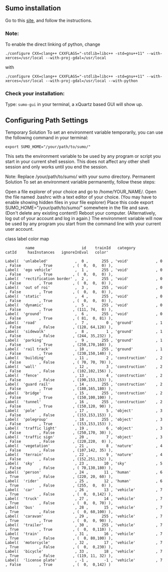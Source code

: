 ## Sumo installation
Go to this [site](http://sumo.dlr.de/wiki/Installing/MacOS_Build_w_Homebrew), and follow the instructions.

### Note:
To  enable the direct linking of python, change

`./configure CXX=clang++ CXXFLAGS="-stdlib=libc++ -std=gnu++11" --with-xerces=/usr/local --with-proj-gdal=/usr/local` 

with

`./configure CXX=clang++ CXXFLAGS="-stdlib=libc++ -std=gnu++11" --with-xerces=/usr/local --with-proj-gdal=/usr/local --with-python`

### Check your installation:
Type: `sumo-gui` in your terminal, a xQuartz based GUI will show up.

## Configuring Path Settings

Temporary Solution
To set an environment variable temporarily, you can use the following command in your terminal:

`export SUMO_HOME="/your/path/to/sumo/"`

This sets the environment variable to be used by any program or script you start in your current shell session. This does not affect any other shell session and only works until you end the session.

Note:
Replace /your/path/to/sumo/ with your sumo directory.
Permanent Solution
To set an environment variable permanently, follow these steps:

Open a file explorer of your choice and go to /home/YOUR_NAME/.
Open the file named .bashrc with a text editor of your choice. (You may have to enable showing hidden files in your file explorer)
Place this code export SUMO_HOME="/your/path/to/sumo/" somewhere in the file and save. (Don't delete any existing content!)
Reboot your computer. (Alternatively, log out of your account and log in again.)
The environment variable will now be used by any program you start from the command line with your current user account.

class label color map


          
             name                     id    trainId   category            catId     hasInstances   ignoreInEval   color'
    
    Label(  'unlabeled'            ,  0 ,      255 , 'void'            , 0       , False        , True         , (  0,  0,  0) ),  
    Label(  'ego vehicle'          ,  1 ,      255 , 'void'            , 0       , False        , True         , (  0,  0,  0) ),    
    Label(  'rectification border' ,  2 ,      255 , 'void'            , 0       , False        , True         , (  0,  0,  0) ),
    Label(  'out of roi'           ,  3 ,      255 , 'void'            , 0       , False        , True         , (  0,  0,  0) ),
    Label(  'static'               ,  4 ,      255 , 'void'            , 0       , False        , True         , (  0,  0,  0) ),
    Label(  'dynamic'              ,  5 ,      255 , 'void'            , 0       , False        , True         , (111, 74,  0) ),
    Label(  'ground'               ,  6 ,      255 , 'void'            , 0       , False        , True         , ( 81,  0, 81) ),
    Label(  'road'                 ,  7 ,        0 , 'ground'          , 1       , False        , False        , (128, 64,128) ),
    Label(  'sidewalk'             ,  8 ,        1 , 'ground'          , 1       , False        , False        , (244, 35,232) ),
    Label(  'parking'              ,  9 ,      255 , 'ground'          , 1       , False        , True         , (250,170,160) ),
    Label(  'rail track'           , 10 ,      255 , 'ground'          , 1       , False        , True         , (230,150,140) ),
    Label(  'building'             , 11 ,        2 , 'construction'    , 2       , False        , False        , ( 70, 70, 70) ),
    Label(  'wall'                 , 12 ,        3 , 'construction'    , 2       , False        , False        , (102,102,156) ),
    Label(  'fence'                , 13 ,        4 , 'construction'    , 2       , False        , False        , (190,153,153) ),
    Label(  'guard rail'           , 14 ,      255 , 'construction'    , 2       , False        , True         , (180,165,180) ),
    Label(  'bridge'               , 15 ,      255 , 'construction'    , 2       , False        , True         , (150,100,100) ),
    Label(  'tunnel'               , 16 ,      255 , 'construction'    , 2       , False        , True         , (150,120, 90) ),
    Label(  'pole'                 , 17 ,        5 , 'object'          , 3       , False        , False        , (153,153,153) ),
    Label(  'polegroup'            , 18 ,      255 , 'object'          , 3       , False        , True         , (153,153,153) ),
    Label(  'traffic light'        , 19 ,        6 , 'object'          , 3       , False        , False        , (250,170, 30) ),
    Label(  'traffic sign'         , 20 ,        7 , 'object'          , 3       , False        , False        , (220,220,  0) ),
    Label(  'vegetation'           , 21 ,        8 , 'nature'          , 4       , False        , False        , (107,142, 35) ),
    Label(  'terrain'              , 22 ,        9 , 'nature'          , 4       , False        , False        , (152,251,152) ),
    Label(  'sky'                  , 23 ,       10 , 'sky'             , 5       , False        , False        , ( 70,130,180) ),
    Label(  'person'               , 24 ,       11 , 'human'           , 6       , True         , False        , (220, 20, 60) ),
    Label(  'rider'                , 25 ,       12 , 'human'           , 6       , True         , False        , (255,  0,  0) ),
    Label(  'car'                  , 26 ,       13 , 'vehicle'         , 7       , True         , False        , (  0,  0,142) ),
    Label(  'truck'                , 27 ,       14 , 'vehicle'         , 7       , True         , False        , (  0,  0, 70) ),
    Label(  'bus'                  , 28 ,       15 , 'vehicle'         , 7       , True         , False        , (  0, 60,100) ),
    Label(  'caravan'              , 29 ,      255 , 'vehicle'         , 7       , True         , True         , (  0,  0, 90) ),
    Label(  'trailer'              , 30 ,      255 , 'vehicle'         , 7       , True         , True         , (  0,  0,110) ),
    Label(  'train'                , 31 ,       16 , 'vehicle'         , 7       , True         , False        , (  0, 80,100) ),
    Label(  'motorcycle'           , 32 ,       17 , 'vehicle'         , 7       , True         , False        , (  0,  0,230) ),
    Label(  'bicycle'              , 33 ,       18 , 'vehicle'         , 7       , True         , False        , (119, 11, 32) ),
    Label(  'license plate'        , -1 ,       -1 , 'vehicle'         , 7       , False        , True         , (  0,  0,142) )
